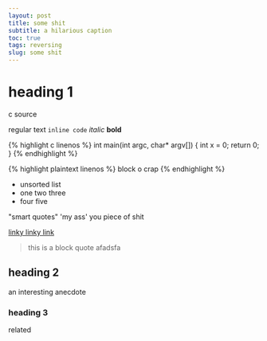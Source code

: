 ```yaml
---
layout: post
title: some shit
subtitle: a hilarious caption
toc: true
tags: reversing
slug: some shit
---
```

# heading 1 
c source

regular text `inline code` *italic* **bold**

{% highlight c linenos %}
int main(int argc, char* argv[])
{
    int x = 0;
    return 0;
}
{% endhighlight %}

{% highlight plaintext linenos %}
block o crap
{% endhighlight %}

- unsorted list
- one two three
- four five

"smart quotes" 'my ass' you piece of shit

[linky linky link](https://www.wikipedia.org/)

> this is a block quote
> afadsfa

## heading 2
an interesting anecdote
### heading 3
related
